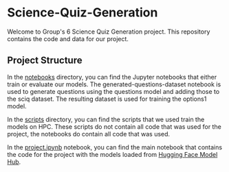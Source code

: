 # Science-Quiz-Generation

Welcome to Group's 6 Science Quiz Generation project. This repository contains the code and data for our project.

## Project Structure

In the [notebooks](notebooks) directory, you can find the Jupyter notebooks that either train or evaluate our models. The generated-questions-dataset notebook is used to generate questions using the questions model and adding those to the sciq dataset. The resulting dataset is used for training the options1 model.

In the [scripts](scripts) directory, you can find the scripts that we used train the models on HPC. These scripts do not contain all code that was used for the project, the notebooks do contain all code that was used.

In the [project.ipynb](project.ipynb) notebook, you can find the main notebook that contains the code for the project with the models loaded from [Hugging Face Model Hub](https://huggingface.co/nlp-group-6).

